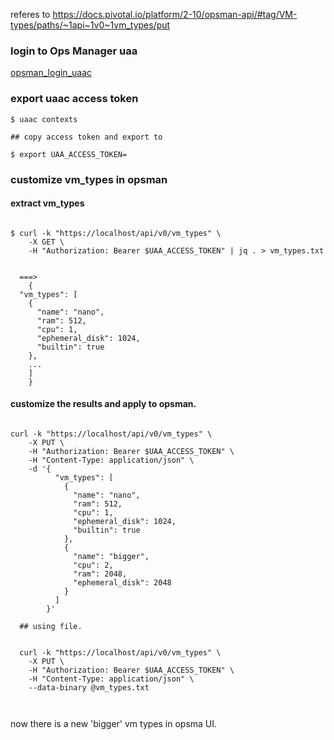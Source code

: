 referes to https://docs.pivotal.io/platform/2-10/opsman-api/#tag/VM-types/paths/~1api~1v0~1vm_types/put

### login to Ops Manager uaa
[opsman_login_uaac](opsman_login_uaac.md)


### export uaac access token

```
$ uaac contexts

## copy access token and export to 

$ export UAA_ACCESS_TOKEN=

```

### customize vm_types in opsman
#### extract vm_types
```

$ curl -k "https://localhost/api/v0/vm_types" \
    -X GET \
    -H "Authorization: Bearer $UAA_ACCESS_TOKEN" | jq . > vm_types.txt
   
   
  ===> 
    {
  "vm_types": [
    {
      "name": "nano",
      "ram": 512,
      "cpu": 1,
      "ephemeral_disk": 1024,
      "builtin": true
    },
    ...
    ]
    }
  ```

#### customize the results and apply to opsman.

```

curl -k "https://localhost/api/v0/vm_types" \
    -X PUT \
    -H "Authorization: Bearer $UAA_ACCESS_TOKEN" \
    -H "Content-Type: application/json" \
    -d '{
          "vm_types": [
            {
              "name": "nano",
              "ram": 512,
              "cpu": 1,
              "ephemeral_disk": 1024,
              "builtin": true
            },
            {
              "name": "bigger",
              "cpu": 2,
              "ram": 2048,
              "ephemeral_disk": 2048
            }
          ]
        }'
  
  ## using file.
  
  
  curl -k "https://localhost/api/v0/vm_types" \
    -X PUT \
    -H "Authorization: Bearer $UAA_ACCESS_TOKEN" \
    -H "Content-Type: application/json" \
    --data-binary @vm_types.txt
  
  
```

now there is a new 'bigger' vm types in opsma UI.
    
